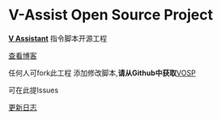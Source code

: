 # V-Assist Open Source Project

**[V Assistant](https://www.coolapk.com/apk/cn.vove7.vassistant)** 指令脚本开源工程


[查看博客](https://vove.gitee.io/)

任何人可fork此工程 添加修改脚本,**请从Github中获取**[VOSP](https://github.com/Vove7/VOSP)

可在此提Issues

[更新日志](https://github.com/Vove7/VOSP/commits/master)

